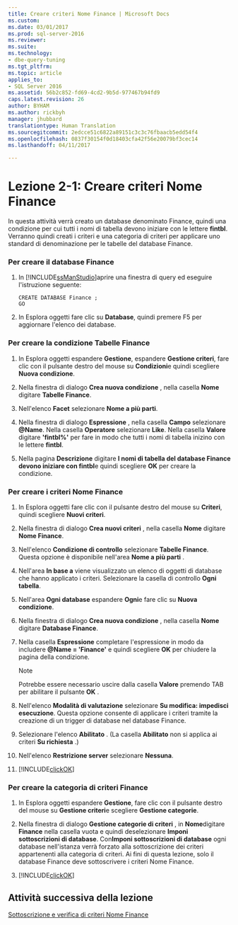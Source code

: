 ```yaml
---
title: Creare criteri Nome Finance | Microsoft Docs
ms.custom: 
ms.date: 03/01/2017
ms.prod: sql-server-2016
ms.reviewer: 
ms.suite: 
ms.technology:
- dbe-query-tuning
ms.tgt_pltfrm: 
ms.topic: article
applies_to:
- SQL Server 2016
ms.assetid: 56b2c852-fd69-4cd2-9b5d-977467b94fd9
caps.latest.revision: 26
author: BYHAM
ms.author: rickbyh
manager: jhubbard
translationtype: Human Translation
ms.sourcegitcommit: 2edcce51c6822a89151c3c3c76fbaacb5edd54f4
ms.openlocfilehash: 0837f30154f0d18403cfa42f56e20079bf3cec14
ms.lasthandoff: 04/11/2017

---
```

# <a name="lesson-2-1---create-the-finance-name-policy"></a>Lezione 2-1: Creare criteri Nome Finance
In questa attività verrà creato un database denominato Finance, quindi una condizione per cui tutti i nomi di tabella devono iniziare con le lettere **fintbl**. Verranno quindi creati i criteri e una categoria di criteri per applicare uno standard di denominazione per le tabelle del database Finance.  
  
### <a name="to-create-the-finance-database"></a>Per creare il database Finance  
  
1.  In [!INCLUDE[ssManStudio](../../includes/ssmanstudio-md.md)]aprire una finestra di query ed eseguire l'istruzione seguente:  
  
    ```  
    CREATE DATABASE Finance ;  
    GO  
    ```  
  
2.  In Esplora oggetti fare clic su **Database**, quindi premere F5 per aggiornare l'elenco dei database.  
  
### <a name="to-create-the-finance-tables-condition"></a>Per creare la condizione Tabelle Finance  
  
1.  In Esplora oggetti espandere **Gestione**, espandere **Gestione criteri**, fare clic con il pulsante destro del mouse su **Condizioni**e quindi scegliere **Nuova condizione**.  
  
2.  Nella finestra di dialogo **Crea nuova condizione** , nella casella **Nome** digitare **Tabelle Finance**.  
  
3.  Nell'elenco **Facet** selezionare **Nome a più parti**.  
  
4.  Nella finestra di dialogo **Espressione** , nella casella **Campo** selezionare **@Name**. Nella casella **Operatore** selezionare **Like**. Nella casella **Valore** digitare **'fintbl%'** per fare in modo che tutti i nomi di tabella inizino con le lettere **fintbl**.  
  
5.  Nella pagina **Descrizione** digitare **I nomi di tabella del database Finance devono iniziare con fintbl**e quindi scegliere **OK** per creare la condizione.  
  
### <a name="to-create-the-finance-name-policy"></a>Per creare i criteri Nome Finance  
  
1.  In Esplora oggetti fare clic con il pulsante destro del mouse su **Criteri**, quindi scegliere **Nuovi criteri**.  
  
2.  Nella finestra di dialogo **Crea nuovi criteri** , nella casella **Nome** digitare **Nome Finance**.  
  
3.  Nell'elenco **Condizione di controllo** selezionare **Tabelle Finance**. Questa opzione è disponibile nell'area **Nome a più parti** .  
  
4.  Nell'area **In base a** viene visualizzato un elenco di oggetti di database che hanno applicato i criteri. Selezionare la casella di controllo **Ogni tabella**.  
  
5.  Nell'area **Ogni database** espandere **Ogni**e fare clic su **Nuova condizione**.  
  
6.  Nella finestra di dialogo **Crea nuova condizione** , nella casella **Nome** digitare **Database Finance**.  
  
7.  Nella casella **Espressione** completare l'espressione in modo da includere **@Name = 'Finance'** e quindi scegliere **OK** per chiudere la pagina della condizione.  
  
    > [!NOTE]  
    > Potrebbe essere necessario uscire dalla casella **Valore** premendo TAB per abilitare il pulsante **OK** .  
  
8.  Nell'elenco **Modalità di valutazione** selezionare **Su modifica: impedisci esecuzione**. Questa opzione consente di applicare i criteri tramite la creazione di un trigger di database nel database Finance.  
  
9. Selezionare l'elenco **Abilitato** . (La casella **Abilitato** non si applica ai criteri **Su richiesta** .)  
  
10. Nell'elenco **Restrizione server** selezionare **Nessuna**.  
  
11. [!INCLUDE[clickOK](../../includes/clickok-md.md)]  
  
### <a name="to-create-the-finance-policy-category"></a>Per creare la categoria di criteri Finance  
  
1.  In Esplora oggetti espandere **Gestione**, fare clic con il pulsante destro del mouse su **Gestione criteri**e scegliere **Gestione categorie**.  
  
2.  Nella finestra di dialogo **Gestione categorie di criteri** , in **Nome**digitare **Finance** nella casella vuota e quindi deselezionare **Imponi sottoscrizioni di database**. Con**Imponi sottoscrizioni di database** ogni database nell'istanza verrà forzato alla sottoscrizione dei criteri appartenenti alla categoria di criteri. Ai fini di questa lezione, solo il database Finance deve sottoscrivere i criteri Nome Finance.  
  
3.  [!INCLUDE[clickOK](../../includes/clickok-md.md)]  
  
## <a name="next-task-in-lesson"></a>Attività successiva della lezione  
[Sottoscrizione e verifica di criteri Nome Finance](../../relational-databases/policy-based-management/lesson-2-2-subscribe-to-and-check-the-finance-name-policy.md)  
  
  
  


